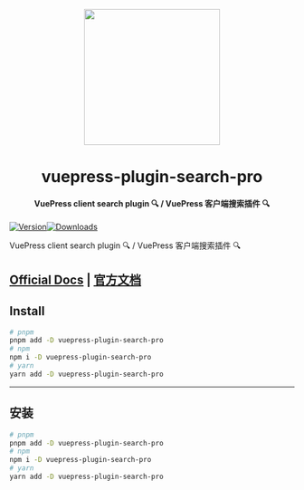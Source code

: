 <!-- markdownlint-disable -->
<p align="center">
  <img width="240" src="https://plugin-search-pro.vuejs.press/logo.svg" style="text-align: center;">
</p>
<h1 align="center">vuepress-plugin-search-pro</h1>
<h4 align="center">VuePress client search plugin 🔍 / VuePress 客户端搜索插件 🔍</h4>

[![Version](https://img.shields.io/npm/v/vuepress-plugin-search-pro.svg?style=flat-square&logo=npm)![Downloads](https://img.shields.io/npm/dm/vuepress-plugin-search-pro.svg?style=flat-square&logo=npm)](https://www.npmjs.com/package/vuepress-plugin-search-pro)

<!-- markdownlint-restore -->

VuePress client search plugin 🔍 / VuePress 客户端搜索插件 🔍

## [Official Docs](https://plugin-search-pro.vuejs.press/) | [官方文档](https://plugin-search-pro.vuejs.press/zh/)

## Install

```bash
# pnpm
pnpm add -D vuepress-plugin-search-pro
# npm
npm i -D vuepress-plugin-search-pro
# yarn
yarn add -D vuepress-plugin-search-pro
```

---

## 安装

```bash
# pnpm
pnpm add -D vuepress-plugin-search-pro
# npm
npm i -D vuepress-plugin-search-pro
# yarn
yarn add -D vuepress-plugin-search-pro
```
